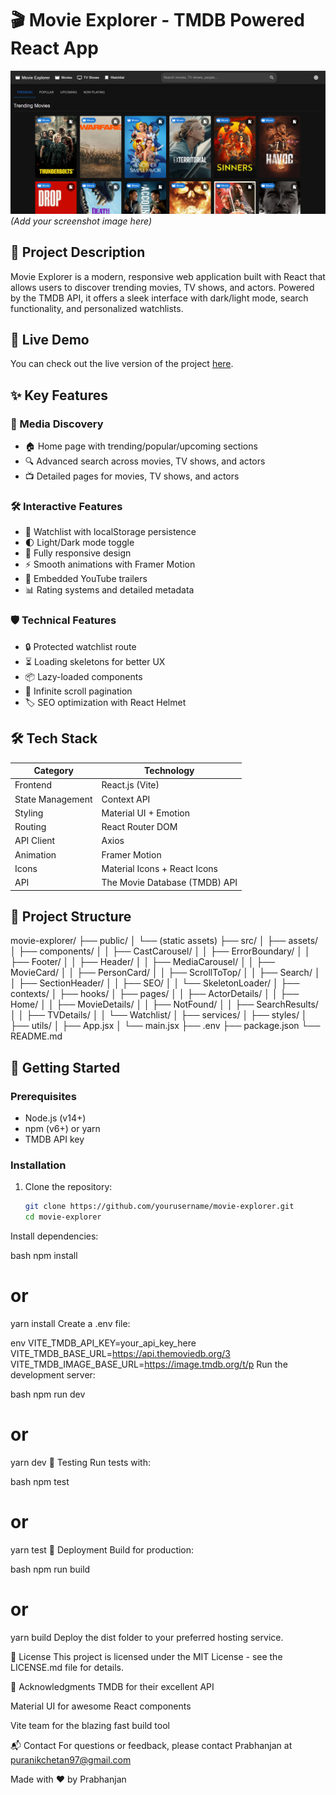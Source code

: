 # 🎬 Movie Explorer - TMDB Powered React App

![Project Screenshot](./image.png) 
*(Add your screenshot image here)*

## 🌟 Project Description
Movie Explorer is a modern, responsive web application built with React that allows users to discover trending movies, TV shows, and actors. Powered by the TMDB API, it offers a sleek interface with dark/light mode, search functionality, and personalized watchlists.

## 🚀 Live Demo
You can check out the live version of the project [here](https://movieapp-n29e.vercel.app/).


## ✨ Key Features

### 🎥 Media Discovery
- 🏠 Home page with trending/popular/upcoming sections
- 🔍 Advanced search across movies, TV shows, and actors
- 📺 Detailed pages for movies, TV shows, and actors

### 🛠 Interactive Features
- 💾 Watchlist with localStorage persistence
- 🌓 Light/Dark mode toggle
- 📱 Fully responsive design
- ⚡ Smooth animations with Framer Motion
- 🎥 Embedded YouTube trailers
- 📊 Rating systems and detailed metadata

### 🛡 Technical Features
- 🔒 Protected watchlist route
- ⏳ Loading skeletons for better UX
- 📦 Lazy-loaded components
- 🔄 Infinite scroll pagination
- 🏷 SEO optimization with React Helmet

## 🛠 Tech Stack

| Category       | Technology                          |
|----------------|-------------------------------------|
| Frontend       | React.js (Vite)                     |
| State Management | Context API                        |
| Styling        | Material UI + Emotion               |
| Routing        | React Router DOM                    |
| API Client     | Axios                               |
| Animation      | Framer Motion                       |
| Icons          | Material Icons + React Icons        |
| API            | The Movie Database (TMDB) API       |

## 📁 Project Structure
movie-explorer/
├── public/
│ └── (static assets)
├── src/
│ ├── assets/ 
│ ├── components/ 
│ │ ├── CastCarousel/
│ │ ├── ErrorBoundary/ 
│ │ ├── Footer/ 
│ │ ├── Header/ 
│ │ ├── MediaCarousel/ 
│ │ ├── MovieCard/ 
│ │ ├── PersonCard/ 
│ │ ├── ScrollToTop/ 
│ │ ├── Search/ 
│ │ ├── SectionHeader/ 
│ │ ├── SEO/ 
│ │ └── SkeletonLoader/
│ ├── contexts/ 
│ ├── hooks/ 
│ ├── pages/ 
│ │ ├── ActorDetails/ 
│ │ ├── Home/ 
│ │ ├── MovieDetails/ 
│ │ ├── NotFound/ 
│ │ ├── SearchResults/ 
│ │ ├── TVDetails/ 
│ │ └── Watchlist/
│ ├── services/
│ ├── styles/ 
│ ├── utils/ 
│ ├── App.jsx 
│ └── main.jsx 
├── .env 
├── package.json 
└── README.md 


## 🏁 Getting Started

### Prerequisites
- Node.js (v14+)
- npm (v6+) or yarn
- TMDB API key

### Installation
1. Clone the repository:
   ```bash
   git clone https://github.com/yourusername/movie-explorer.git
   cd movie-explorer
Install dependencies:

bash
npm install
# or
yarn install
Create a .env file:

env
VITE_TMDB_API_KEY=your_api_key_here
VITE_TMDB_BASE_URL=https://api.themoviedb.org/3
VITE_TMDB_IMAGE_BASE_URL=https://image.tmdb.org/t/p
Run the development server:

bash
npm run dev
# or
yarn dev
🧪 Testing
Run tests with:

bash
npm test
# or
yarn test
🚀 Deployment
Build for production:

bash
npm run build
# or
yarn build
Deploy the dist folder to your preferred hosting service.

📝 License
This project is licensed under the MIT License - see the LICENSE.md file for details.

🙏 Acknowledgments
TMDB for their excellent API

Material UI for awesome React components

Vite team for the blazing fast build tool

📬 Contact
For questions or feedback, please contact Prabhanjan at puranikchetan97@gmail.com

Made with ❤️ by Prabhanjan